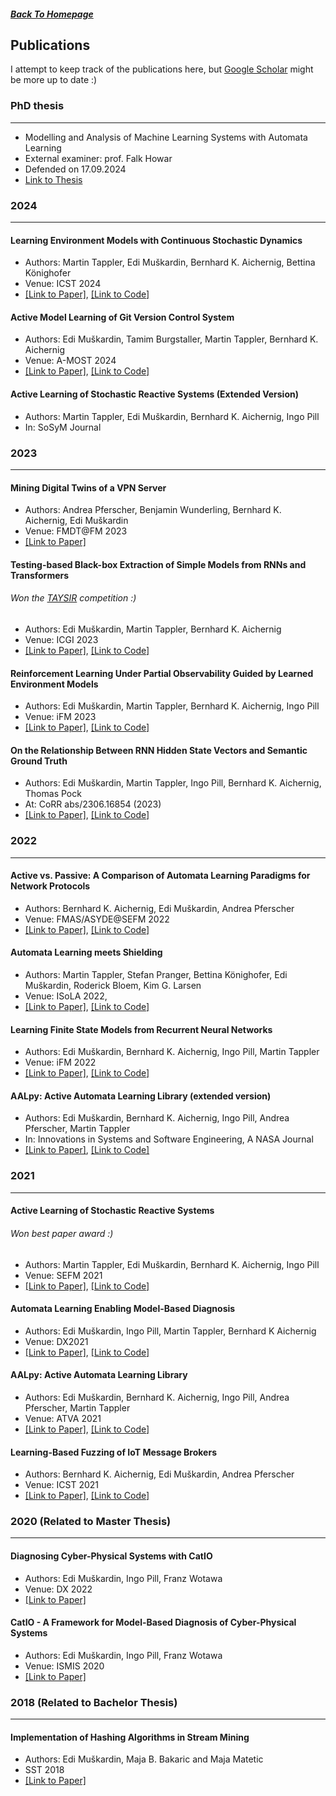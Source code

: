 ##### [Back To Homepage](./index.md)
## Publications

I attempt to keep track of the publications here, but [Google Scholar](https://scholar.google.at/citations?hl=de&user=m6e8gb8AAAAJ) might be more up to date :) 

### PhD thesis
<hr>

- Modelling and Analysis of Machine Learning Systems with Automata Learning 
- External examiner: prof. Falk Howar
- Defended on 17.09.2024
- [Link to Thesis](https://online.tugraz.at/tug_online/wbAbs.showThesis?pThesisNr=89363&pOrgNr=13586)

### 2024
<hr>

#### Learning Environment Models with Continuous Stochastic Dynamics

- Authors: Martin Tappler, Edi Muškardin, Bernhard K. Aichernig, Bettina Könighofer
- Venue: ICST 2024
- [[Link to Paper]](https://arxiv.org/abs/2306.17204), [[Link to Code]](https://github.com/DES-Lab/Learning-Environment-Models-with-Continuous-Stochastic-Dynamics)

#### Active Model Learning of Git Version Control System

- Authors: Edi Muškardin, Tamim Burgstaller, Martin Tappler, Bernhard K. Aichernig
- Venue: A-MOST 2024
- [[Link to Paper]](https://conf.researchr.org/home/icst-2024/a-most-2024), [[Link to Code]](https://github.com/taburg/git-learning)

#### Active Learning of Stochastic Reactive Systems (Extended Version)

- Authors: Martin Tappler, Edi Muškardin, Bernhard K. Aichernig, Ingo Pill
- In: SoSyM Journal

### 2023
<hr>

#### Mining Digital Twins of a VPN Server

- Authors: Andrea Pferscher, Benjamin Wunderling, Bernhard K. Aichernig, Edi Muškardin
- Venue: FMDT@FM 2023
- [[Link to Paper]](https://ceur-ws.org/Vol-3507/paper6.pdf)

#### Testing-based Black-box Extraction of Simple Models from RNNs and Transformers
###### Won the [TAYSIR](https://remieyraud.github.io/TAYSIR/) competition :)

- Authors: Edi Muškardin, Martin Tappler, Bernhard K. Aichernig
- Venue: ICGI 2023
- [[Link to Paper]](https://proceedings.mlr.press/v217/Muškardin23a.html), [[Link to Code]](https://github.com/eMuškardin/taysir_competition_mbt)

#### Reinforcement Learning Under Partial Observability Guided by Learned Environment Models

- Authors: Edi Muškardin, Martin Tappler, Bernhard K. Aichernig, Ingo Pill
- Venue: iFM 2023
- [[Link to Paper]](https://link.springer.com/chapter/10.1007/978-3-031-47705-8_14), [[Link to Code]](https://github.com/DES-Lab/Q-learning-under-Partial-Observability)

#### On the Relationship Between RNN Hidden State Vectors and Semantic Ground Truth

- Authors: Edi Muškardin, Martin Tappler, Ingo Pill, Bernhard K. Aichernig, Thomas Pock
- At: CoRR abs/2306.16854 (2023)
- [[Link to Paper]](https://arxiv.org/abs/2306.16854), [[Link to Code]](https://github.com/DES-Lab/Clustering_RNN_hidden_state_space)

### 2022
<hr>

#### Active vs. Passive: A Comparison of Automata Learning Paradigms for Network Protocols

- Authors: Bernhard K. Aichernig, Edi Muškardin, Andrea Pferscher
- Venue: FMAS/ASYDE@SEFM 2022
- [[Link to Paper]](https://arxiv.org/abs/2209.14031), [[Link to Code]](https://github.com/apferscher/ble-learning-passive)

#### Automata Learning meets Shielding

- Authors: Martin Tappler, Stefan Pranger, Bettina Könighofer, Edi Muškardin, Roderick Bloem, Kim G. Larsen
- Venue: ISoLA 2022,
- [[Link to Paper]](https://link.springer.com/chapter/10.1007/978-3-031-19849-6_20), [[Link to Code]](https://github.com/DES-Lab/Automata-Learning-meets-Shielding)

#### Learning Finite State Models from Recurrent Neural Networks

- Authors: Edi Muškardin, Bernhard K. Aichernig, Ingo Pill, Martin Tappler
- Venue: iFM 2022
- [[Link to Paper]](https://www.researchgate.net/publication/361000976_Learning_Finite_State_Models_fromRecurrent_Neural_Networks), [[Link to Code]](https://github.com/DES-Lab/Extracting-FSM-From-RNNs)

#### AALpy: Active Automata Learning Library (extended version)

- Authors: Edi Muškardin, Bernhard K. Aichernig, Ingo Pill, Andrea Pferscher, Martin Tappler
- In: Innovations in Systems and Software Engineering, A NASA Journal
- [[Link to Paper]](https://link.springer.com/article/10.1007/s11334-022-00449-3), [[Link to Code]](https://github.com/DES-Lab/AALpy)

### 2021
<hr>

#### Active Learning of Stochastic Reactive Systems 
###### Won best paper award :)

- Authors:  Martin Tappler, Edi Muškardin, Bernhard K. Aichernig, Ingo Pill
- Venue: SEFM 2021
- [[Link to Paper]](https://www.researchgate.net/publication/356741718_Active_Model_Learning_of_Stochastic_Reactive_Systems), [[Link to Code]](https://github.com/DES-Lab/AALpy/tree/master/aalpy/learning_algs/stochastic)

#### Automata Learning Enabling Model-Based Diagnosis

- Authors: Edi Muškardin, Ingo Pill, Martin Tappler, Bernhard K Aichernig
- Venue: DX2021
- [[Link to Paper]](https://www.hsu-hh.de/imb/wp-content/uploads/sites/677/2021/09/DX-2021_paper_6.pdf), [[Link to Code]](https://github.com/DES-Lab/Automata-Learning-Based-Diagnosis)

#### AALpy: Active Automata Learning Library

- Authors: Edi Muškardin, Bernhard K. Aichernig, Ingo Pill, Andrea Pferscher, Martin Tappler
- Venue: ATVA 2021
- [[Link to Paper]](https://dl.acm.org/doi/abs/10.1007/978-3-030-88885-5_5), [[Link to Code]](https://github.com/DES-Lab/AALpy)

#### Learning-Based Fuzzing of IoT Message Brokers

- Authors: Bernhard K. Aichernig, Edi Muškardin, Andrea Pferscher
- Venue: ICST 2021
- [[Link to Paper]](https://ieeexplore.ieee.org/document/9438590), [[Link to Code]](https://github.com/DES-Lab/Learning-Based-Fuzzing)

### 2020 (Related to Master Thesis)
<hr>

#### Diagnosing Cyber-Physical Systems with CatIO

- Authors: Edi Muškardin, Ingo Pill, Franz Wotawa
- Venue: DX 2022
- [[Link to Paper]](http://www.dx-2020.org/papers/DX-2020_paper_4.pdf)

#### CatIO - A Framework for Model-Based Diagnosis of Cyber-Physical Systems

- Authors: Edi Muškardin, Ingo Pill, Franz Wotawa 
- Venue: ISMIS 2020
- [[Link to Paper]](https://graz.pure.elsevier.com/de/publications/catio-a-framework-for-model-based-diagnosis-of-cyber-physical-sys)

### 2018 (Related to Bachelor Thesis)
<hr>

#### Implementation of Hashing Algorithms in Stream Mining

- Authors: Edi Muškardin, Maja B. Bakaric and Maja Matetic 
- SST 2018
- [[Link to Paper]](https://ieeexplore.ieee.org/document/8564602)